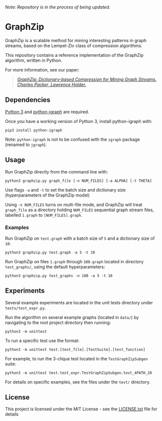 *Note: Repository is in the process of being updated.*

# GraphZip

GraphZip is a scalable method for mining interesting patterns in graph streams, based on the Lempel-Ziv class of compression algorithms.

This repository contains a reference implementation of the GraphZip algorithm, written in Python.

For more information, see our paper:
> [*GraphZip: Dictionary-based Compression for Mining Graph Streams. Charles Packer, Lawrence Holder.*](http://cseweb.ucsd.edu/~cpacker/pdfs/graphzip.pdf)

## Dependencies

[Python 3](https://www.python.org/downloads/) and [python-igraph](http://igraph.org/python/) are required.

Once you have a working version of Python 3, install python-igraph with:

`pip3 install python-igraph`

Note: `python-igraph` is not to be confused with the `igraph` package (renamed to `jgraph`).

## Usage

Run GraphZip directly from the command line with:

`python3 graphzip.py graph_file [-n NUM_FILES] [-a ALPHA] [-t THETA]`

Use flags `-a` and `-t` to set the batch size and dictionary size (hyperparameters of the GraphZip model)

Using `-n NUM_FILES` turns on multi-file mode, and GraphZip will treat `graph_file` as a directory holding `NUM_FILES` sequential graph stream files, labelled `1.graph` to `[NUM_FILES].graph`.

### Examples

Run GraphZip on `test.graph` with a batch size of `5` and a dictionary size of `10`:

`python3 graphzip.py test.graph -a 5 -t 10`

Run GraphZip on files `1.graph` through `100.graph` located in directory `test_graphs/`, using the default hyperparameters:

`python3 graphzip.py test_graphs -n 100 -a 5 -t 10`

## Experiments

Several example experiments are located in the unit tests directory under `tests/test_expr.py`.

Run the algorithm on several example graphs (located in `data/`) by navigating to the root project directory then running:

`python3 -m unittest`

To run a specific test use the format:

`python3 -m unittest test.[test_file].[TestSuite].[test_function]`

For example, to run the 3-clique test located in the `TestGraphZipSubgen` suite:

`python3 -m unittest test.test_expr.TestGraphZipSubgen.test_4PATH_20`

For details on specific examples, see the files under the `test/` directory.

<!---
## Citation Policy

If you find our , please consider citing:

> GraphZip: Dictionary-based Compression for Mining Graph Streams. Charles Packer, Lawrence Holder.

```
bibtex
```
--->

## License

This project is licensed under the MIT License - see the [LICENSE.txt](LICENSE.txt) file for details
